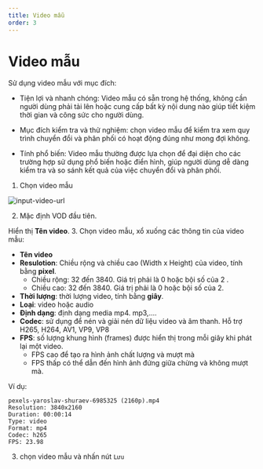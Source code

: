 ```yaml
---
title: Video mẫu
order: 3
---
```


# Video mẫu

Sử dụng video mẫu với mục đích:

- Tiện lợi và nhanh chóng: Video mẫu có sẵn trong hệ thống, không cần người dùng phải tải lên hoặc cung cấp bất kỳ nội dung nào giúp tiết kiệm thời gian và công sức cho người dùng.

- Mục đích kiểm tra và thử nghiệm: chọn video mẫu để kiểm tra xem quy trình chuyển đổi và phân phối có hoạt động đúng như mong đợi không.

- Tính phổ biến: Video mẫu thường được lựa chọn để đại diện cho các trường hợp sử dụng phổ biến hoặc điển hình, giúp người dùng dễ dàng kiểm tra và so sánh kết quả của việc chuyển đổi và phân phối.

1. Chọn video mẫu

![input-video-url](/images/media-vod/job-management/input-video-url.png)

2. Mặc định VOD đầu tiên.

Hiển thị **Tên video**.
3. Chọn video mẫu, xổ xuống các thông tin của video mẫu:

- **Tên video**
- **Resulotion**: Chiều rộng và chiều cao (Width x Height) của video, tính bằng **pixel**.
    - Chiều rộng: 32 đến 3840. Giá trị phải là 0 hoặc bội số của 2 .
    - Chiều cao: 32 đến 3840. Giá trị phải là 0 hoặc bội số của 2.
- **Thời lượng**: thời lượng video, tính bằng **giây**.
- **Loại**: video hoặc audio
- **Định dạng**: định dạng media mp4. mp3,....
- **Codec**: sử dụng để nén và giải nén dữ liệu video và âm thanh. Hỗ trợ H265, H264, AV1, VP9, VP8
- **FPS**: số lượng khung hình (frames) được hiển thị trong mỗi giây khi phát lại một video.
    - FPS cao để tạo ra hình ảnh chất lượng và mượt mà
    - FPS thấp có thể dẫn đến hình ảnh đứng giữa chừng và không mượt mà.

Ví dụ:

```
pexels-yaroslav-shuraev-6985325 (2160p).mp4
Resolution: 3840x2160
Duration: 00:00:14
Type: video
Format: mp4
Codec: h265
FPS: 23.98
```

3. chọn video mẫu và nhấn nút `Lưu`